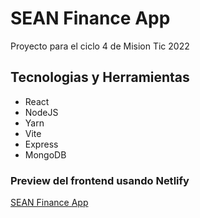 # SEAN Finance App

Proyecto para el ciclo 4 de Mision Tic 2022

## Tecnologias y Herramientas

* React
* NodeJS
* Yarn
* Vite
* Express
* MongoDB

### Preview del frontend usando Netlify

[SEAN Finance App](https://seanfinanceapp.netlify.app)